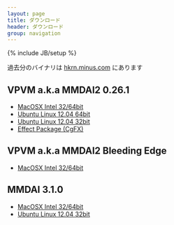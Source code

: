 ```yaml
---
layout: page
title: ダウンロード
header: ダウンロード
group: navigation
---
```

{% include JB/setup %}

過去分のバイナリは [hkrn.minus.com](http://hkrn.minus.com) にあります

VPVM a.k.a MMDAI2 0.26.1
------------------------

 - [MacOSX Intel 32/64bit](http://bowlroll.net/up/dl2185)
 - [Ubuntu Linux 12.04 64bit](http://bowlroll.net/up/dl6204)
 - [Ubuntu Linux 12.04 32bit](http://bowlroll.net/up/dl2210)
 - [Effect Package (CgFX)](http://bowlroll.net/up/dl8216)

VPVM a.k.a MMDAI2 Bleeding Edge
-------------------------------

 - [MacOSX Intel 32/64bit](http://bowlroll.net/up/dl4577)

MMDAI 3.1.0
-----------

 - [MacOSX Intel 32/64bit](http://bowlroll.net/up/dl2416)
 - [Ubuntu Linux 12.04 32bit](http://bowlroll.net/up/dl4419)



